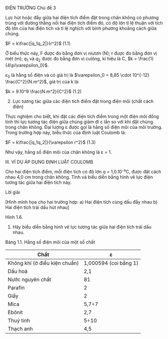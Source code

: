 ĐIỆN TRƯỜNG Chủ đề 3

Lực hút hoặc đẩy giữa hai điện tích điểm đặt trong chân không có phương trùng với đường thẳng nối hai điện tích điểm đó, có độ lớn tỉ lệ thuận với tích độ lớn của hai điện tích và tỉ lệ nghịch với bình phương khoảng cách giữa chúng.

$F = k\frac{|q_1q_2|}{r^2}$ (1.1)

Ở biểu thức này, F được đo bằng đơn vị niutơn (N); r được đo bằng đơn vị mét (m); $q_1$ và $q_2$ được đo bằng đơn vị culông, kí hiệu là C, $k = \frac{1}{4\pi\varepsilon_0}$.

$\varepsilon_0$ là hằng số điện và có giá trị là $\varepsilon_0 = 8,85 \cdot 10^{-12} \frac{C^2}{N.m^2}$, giá trị của k là:

$k = 9.10^9 \frac{N.m^2}{C^2}$ (1.2)

2. Lực tương tác giữa các điện tích điểm đặt trong điện môi (chất cách điện)

Thực nghiệm cho biết, khi đặt các điện tích điểm trong một điện môi đồng tính thì lực tương tác điện giữa chúng giảm đi ε lần so với khi đặt chúng trong chân không. Đại lượng ε được gọi là hằng số điện môi của môi trường. Trong trường hợp này, biểu thức của định luật Coulomb là:

$F = k\frac{|q_1q_2|}{\varepsilon r^2}$ (1.3)

Như vậy, hằng số điện môi của chân không là ε = 1.

III. VÍ DỤ ÁP DỤNG ĐỊNH LUẬT COULOMB

Cho hai điện tích điểm, mỗi điện tích có độ lớn q = 1,0.10⁻⁹C, được đặt cách nhau 4,0 cm trong chân không. Tính và biểu diễn bằng hình vẽ lực điện tương tác giữa hai điện tích này.

Lời giải

[Hình minh họa cho hai trường hợp: a) Hai điện tích cùng dấu đẩy nhau b) Hai điện tích trái dấu hút nhau]

Hình 1.6.

1. Hãy biểu diễn bằng hình vẽ lực tương tác giữa hai điện tích trái dấu nhau.

Bảng 1.1. Hằng số điện môi của một số chất

Chất | ε
--- | ---
Không khí (ở điều kiện chuẩn) | 1,000594 (coi bằng 1)
Dầu hoả | 2,1
Nước nguyên chất | 81
Parafin | 2
Giấy | 2
Mica | 5,7÷7
Ebônit | 2,7
Thuỷ tinh | 5÷10
Thạch anh | 4,5